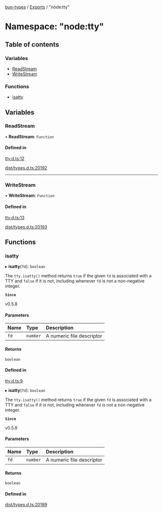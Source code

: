 [bun-types](https://github.com/oven-sh/bun-types/blob/master/api-docs/README.md) / [Exports](https://github.com/oven-sh/bun-types/blob/master/api-docs/modules.md) / "node:tty"

# Namespace: "node:tty"

## Table of contents

### Variables

- [ReadStream](https://github.com/oven-sh/bun-types/blob/master/api-docs/modules/node_tty_.md#readstream)
- [WriteStream](https://github.com/oven-sh/bun-types/blob/master/api-docs/modules/node_tty_.md#writestream)

### Functions

- [isatty](https://github.com/oven-sh/bun-types/blob/master/api-docs/modules/node_tty_.md#isatty)

## Variables

### ReadStream

• **ReadStream**: `Function`

#### Defined in

[tty.d.ts:12](https://github.com/valgaze/bun-types/blob/6f8dbf8/tty.d.ts#L12)

[dist/types.d.ts:20192](https://github.com/valgaze/bun-types/blob/6f8dbf8/dist/types.d.ts#L20192)

___

### WriteStream

• **WriteStream**: `Function`

#### Defined in

[tty.d.ts:13](https://github.com/valgaze/bun-types/blob/6f8dbf8/tty.d.ts#L13)

[dist/types.d.ts:20193](https://github.com/valgaze/bun-types/blob/6f8dbf8/dist/types.d.ts#L20193)

## Functions

### isatty

▸ **isatty**(`fd`): `boolean`

The `tty.isatty()` method returns `true` if the given `fd` is associated with
a TTY and `false` if it is not, including whenever `fd` is not a non-negative
integer.

**`Since`**

v0.5.8

#### Parameters

| Name | Type | Description |
| :------ | :------ | :------ |
| `fd` | `number` | A numeric file descriptor |

#### Returns

`boolean`

#### Defined in

[tty.d.ts:9](https://github.com/valgaze/bun-types/blob/6f8dbf8/tty.d.ts#L9)

▸ **isatty**(`fd`): `boolean`

The `tty.isatty()` method returns `true` if the given `fd` is associated with
a TTY and `false` if it is not, including whenever `fd` is not a non-negative
integer.

**`Since`**

v0.5.8

#### Parameters

| Name | Type | Description |
| :------ | :------ | :------ |
| `fd` | `number` | A numeric file descriptor |

#### Returns

`boolean`

#### Defined in

[dist/types.d.ts:20189](https://github.com/valgaze/bun-types/blob/6f8dbf8/dist/types.d.ts#L20189)

